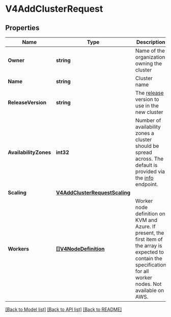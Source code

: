 # V4AddClusterRequest

## Properties

Name | Type | Description | Notes
------------ | ------------- | ------------- | -------------
**Owner** | **string** | Name of the organization owning the cluster | 
**Name** | **string** | Cluster name | [optional] 
**ReleaseVersion** | **string** | The [release](https://docs.giantswarm.io/api/#tag/releases) version to use in the new cluster  | [optional] 
**AvailabilityZones** | **int32** | Number of availability zones a cluster should be spread across. The default is provided via the [info](#operation/getInfo) endpoint.  | [optional] 
**Scaling** | [**V4AddClusterRequestScaling**](V4AddClusterRequest_scaling.md) |  | [optional] 
**Workers** | [**[]V4NodeDefinition**](V4NodeDefinition.md) | Worker node definition on KVM and Azure. If present, the first item of the array is expected to contain the specification for all worker nodes. Not available on AWS.  | [optional] 

[[Back to Model list]](../README.md#documentation-for-models) [[Back to API list]](../README.md#documentation-for-api-endpoints) [[Back to README]](../README.md)


